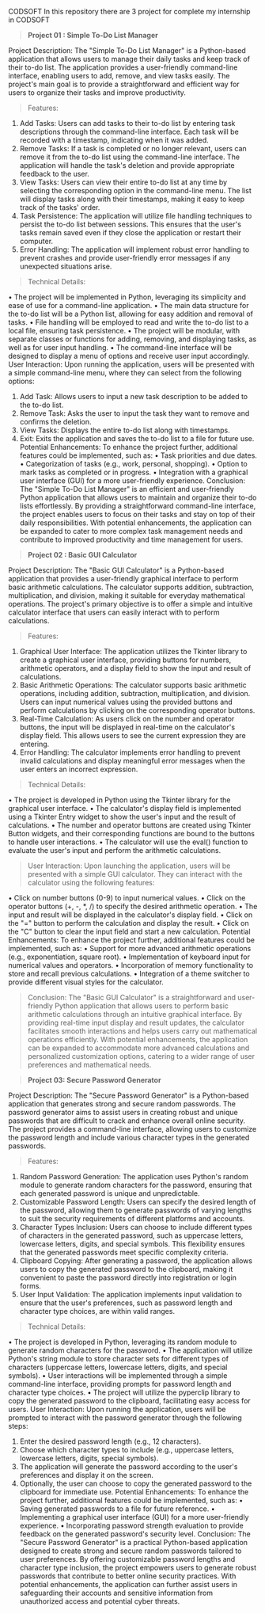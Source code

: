 CODSOFT
In this repository there are 3 project for complete my internship in CODSOFT


> **Project 01 : Simple To-Do List Manager**

Project Description: The "Simple To-Do List Manager" is a Python-based application that allows users to manage their daily tasks and keep track of their to-do list. The application provides a user-friendly command-line interface, enabling users to add, remove, and view tasks easily. The project's main goal is to provide a straightforward and efficient way for users to organize their tasks and improve productivity.
> Features:
1.	Add Tasks: Users can add tasks to their to-do list by entering task descriptions through the command-line interface. Each task will be recorded with a timestamp, indicating when it was added.
2.	Remove Tasks: If a task is completed or no longer relevant, users can remove it from the to-do list using the command-line interface. The application will handle the task's deletion and provide appropriate feedback to the user.
3.	View Tasks: Users can view their entire to-do list at any time by selecting the corresponding option in the command-line menu. The list will display tasks along with their timestamps, making it easy to keep track of the tasks' order.
4.	Task Persistence: The application will utilize file handling techniques to persist the to-do list between sessions. This ensures that the user's tasks remain saved even if they close the application or restart their computer.
5.	Error Handling: The application will implement robust error handling to prevent crashes and provide user-friendly error messages if any unexpected situations arise.
> Technical Details:

•	The project will be implemented in Python, leveraging its simplicity and ease of use for a command-line application.
•	The main data structure for the to-do list will be a Python list, allowing for easy addition and removal of tasks.
•	File handling will be employed to read and write the to-do list to a local file, ensuring task persistence.
•	The project will be modular, with separate classes or functions for adding, removing, and displaying tasks, as well as for user input handling.
•	The command-line interface will be designed to display a menu of options and receive user input accordingly.
User Interaction: Upon running the application, users will be presented with a simple command-line menu, where they can select from the following options:
1.	Add Task: Allows users to input a new task description to be added to the to-do list.
2.	Remove Task: Asks the user to input the task they want to remove and confirms the deletion.
3.	View Tasks: Displays the entire to-do list along with timestamps.
4.	Exit: Exits the application and saves the to-do list to a file for future use.
Potential Enhancements: To enhance the project further, additional features could be implemented, such as:
•	Task priorities and due dates.
•	Categorization of tasks (e.g., work, personal, shopping).
•	Option to mark tasks as completed or in progress.
•	Integration with a graphical user interface (GUI) for a more user-friendly experience.
Conclusion: The "Simple To-Do List Manager" is an efficient and user-friendly Python application that allows users to maintain and organize their to-do lists effortlessly. By providing a straightforward command-line interface, the project enables users to focus on their tasks and stay on top of their daily responsibilities. With potential enhancements, the application can be expanded to cater to more complex task management needs and contribute to improved productivity and time management for users.


> **Project 02 : Basic GUI Calculator**

Project Description: The "Basic GUI Calculator" is a Python-based application that provides a user-friendly graphical interface to perform basic arithmetic calculations. The calculator supports addition, subtraction, multiplication, and division, making it suitable for everyday mathematical operations. The project's primary objective is to offer a simple and intuitive calculator interface that users can easily interact with to perform calculations.
> Features:
1.	Graphical User Interface: The application utilizes the Tkinter library to create a graphical user interface, providing buttons for numbers, arithmetic operators, and a display field to show the input and result of calculations.
2.	Basic Arithmetic Operations: The calculator supports basic arithmetic operations, including addition, subtraction, multiplication, and division. Users can input numerical values using the provided buttons and perform calculations by clicking on the corresponding operator buttons.
3.	Real-Time Calculation: As users click on the number and operator buttons, the input will be displayed in real-time on the calculator's display field. This allows users to see the current expression they are entering.
4.	Error Handling: The calculator implements error handling to prevent invalid calculations and display meaningful error messages when the user enters an incorrect expression.
> Technical Details:

•	The project is developed in Python using the Tkinter library for the graphical user interface.
•	The calculator's display field is implemented using a Tkinter Entry widget to show the user's input and the result of calculations.
•	The number and operator buttons are created using Tkinter Button widgets, and their corresponding functions are bound to the buttons to handle user interactions.
•	The calculator will use the eval() function to evaluate the user's input and perform the arithmetic calculations.
> User Interaction: Upon launching the application, users will be presented with a simple GUI calculator. They can interact with the calculator using the following features:

•	Click on number buttons (0-9) to input numerical values.
•	Click on the operator buttons (+, -, *, /) to specify the desired arithmetic operation.
•	The input and result will be displayed in the calculator's display field.
•	Click on the "=" button to perform the calculation and display the result.
•	Click on the "C" button to clear the input field and start a new calculation.
Potential Enhancements: To enhance the project further, additional features could be implemented, such as:
•	Support for more advanced arithmetic operations (e.g., exponentiation, square root).
•	Implementation of keyboard input for numerical values and operators.
•	Incorporation of memory functionality to store and recall previous calculations.
•	Integration of a theme switcher to provide different visual styles for the calculator.
> Conclusion: The "Basic GUI Calculator" is a straightforward and user-friendly Python application that allows users to perform basic arithmetic calculations through an intuitive graphical interface. By providing real-time input display and result updates, the calculator facilitates smooth interactions and helps users carry out mathematical operations efficiently. With potential enhancements, the application can be expanded to accommodate more advanced calculations and personalized customization options, catering to a wider range of user preferences and mathematical needs.



> **Project 03: Secure Password Generator**

Project Description: The "Secure Password Generator" is a Python-based application that generates strong and secure random passwords. The password generator aims to assist users in creating robust and unique passwords that are difficult to crack and enhance overall online security. The project provides a command-line interface, allowing users to customize the password length and include various character types in the generated passwords.
> Features:

1.	Random Password Generation: The application uses Python's random module to generate random characters for the password, ensuring that each generated password is unique and unpredictable.
2.	Customizable Password Length: Users can specify the desired length of the password, allowing them to generate passwords of varying lengths to suit the security requirements of different platforms and accounts.
3.	Character Types Inclusion: Users can choose to include different types of characters in the generated password, such as uppercase letters, lowercase letters, digits, and special symbols. This flexibility ensures that the generated passwords meet specific complexity criteria.
4.	Clipboard Copying: After generating a password, the application allows users to copy the generated password to the clipboard, making it convenient to paste the password directly into registration or login forms.
5.	User Input Validation: The application implements input validation to ensure that the user's preferences, such as password length and character type choices, are within valid ranges.
> Technical Details:

•	The project is developed in Python, leveraging its random module to generate random characters for the password.
•	The application will utilize Python's string module to store character sets for different types of characters (uppercase letters, lowercase letters, digits, and special symbols).
•	User interactions will be implemented through a simple command-line interface, providing prompts for password length and character type choices.
•	The project will utilize the pyperclip library to copy the generated password to the clipboard, facilitating easy access for users.
User Interaction: Upon running the application, users will be prompted to interact with the password generator through the following steps:
1.	Enter the desired password length (e.g., 12 characters).
2.	Choose which character types to include (e.g., uppercase letters, lowercase letters, digits, special symbols).
3.	The application will generate the password according to the user's preferences and display it on the screen.
4.	Optionally, the user can choose to copy the generated password to the clipboard for immediate use.
Potential Enhancements: To enhance the project further, additional features could be implemented, such as:
•	Saving generated passwords to a file for future reference.
•	Implementing a graphical user interface (GUI) for a more user-friendly experience.
•	Incorporating password strength evaluation to provide feedback on the generated password's security level.
Conclusion: The "Secure Password Generator" is a practical Python-based application designed to create strong and secure random passwords tailored to user preferences. By offering customizable password lengths and character type inclusion, the project empowers users to generate robust passwords that contribute to better online security practices. With potential enhancements, the application can further assist users in safeguarding their accounts and sensitive information from unauthorized access and potential cyber threats.

